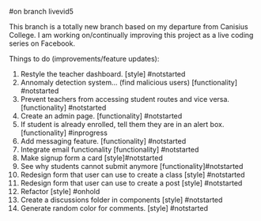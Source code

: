 #on branch livevid5

This branch is a totally new branch based on my departure from Canisius College. I am working on/continually improving this project as a live coding series on Facebook.

Things to do (improvements/feature updates):

1. Restyle the teacher dashboard. [style] #notstarted
2. Annomaly detection system... (find malicious users) [functionality] #notstarted
3. Prevent teachers from accessing student routes and vice versa. [functionality] #notstarted
4. Create an admin page. [functionality] #notstarted
5. If student is already enrolled, tell them they are in an alert box. [functionality] #inprogress
6. Add messaging feature. [functionality] #notstarted
7. Integrate email functionality [functionality] #notstarted
8. Make signup form a card [style]#notstarted
9. See why students cannot submit anymore [functionality]#notstarted
10. Redesign form that user can use to create a class [style] #notstarted
11. Redesign form that user can use to create a post [style] #notstarted
12. Refactor [style] #onhold
13. Create a discussions folder in components [style] #notstarted
14. Generate random color for comments. [style] #notstarted
